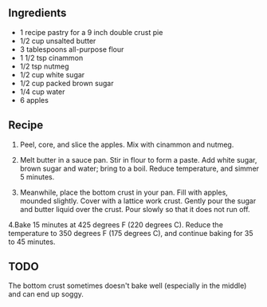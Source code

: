 Ingredients
-----------

* 1 recipe pastry for a 9 inch double crust pie
* 1/2 cup unsalted butter
* 3 tablespoons all-purpose flour
* 1 1/2 tsp cinammon
* 1/2 tsp nutmeg
* 1/2 cup white sugar
* 1/2 cup packed brown sugar
* 1/4 cup water
* 6 apples

Recipe
------

1. Peel, core, and slice the apples. Mix with cinammon and nutmeg.

2. Melt butter in a sauce pan. Stir in flour to form a paste. Add white sugar, brown sugar and water; bring to a boil. Reduce temperature, and simmer 5 minutes.

3. Meanwhile, place the bottom crust in your pan. Fill with apples, mounded slightly. Cover with a lattice work crust. Gently pour the sugar and butter liquid over the crust. Pour slowly so that it does not run off.

4.Bake 15 minutes at 425 degrees F (220 degrees C). Reduce the temperature to 350 degrees F (175 degrees C), and continue baking for 35 to 45 minutes.

TODO
----

The bottom crust sometimes doesn't bake well (especially in the middle) and can
end up soggy.
